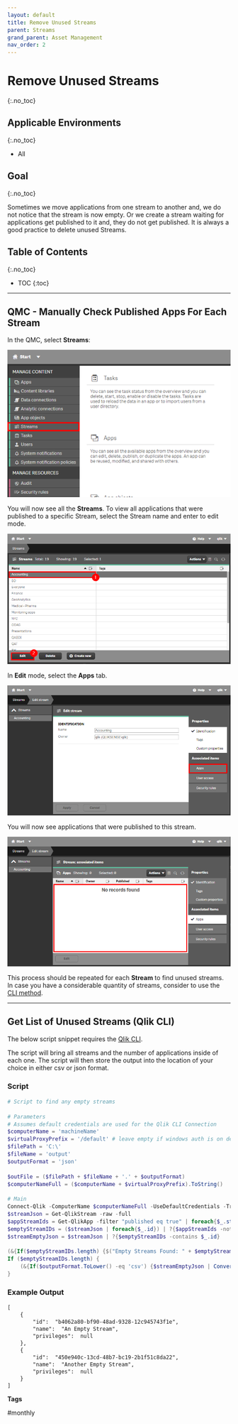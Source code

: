 ```yaml
---
layout: default
title: Remove Unused Streams
parent: Streams
grand_parent: Asset Management
nav_order: 2
---
```


# Remove Unused Streams <i class="fas fa-dolly-flatbed fa-xs" title="Shipped | Native Capability"></i> <i class="fas fa-file-code fa-xs" title="API | Requires Script"></i>
{:.no_toc}

## Applicable Environments
{:.no_toc}
* All

## Goal
{:.no_toc}

Sometimes we move applications from one stream to another and, we do not notice that the stream is now empty. Or we create a stream waiting for applications get published to it and, they do not get published. It is always a good practice to delete unused Streams.

## Table of Contents
{:.no_toc}

* TOC
{:toc}

-------------------------

## QMC - Manually Check Published Apps For Each Stream  <i class="fas fa-dolly-flatbed fa-xs" title="Shipped | Native Capability"></i>

In the QMC, select **Streams**:

[![remove_unused_stream_01.png](images/remove_unused_stream_01.png)](https://raw.githubusercontent.com/qs-admin-guide/qs-admin-guide/master/docs/asset_management/streams/images/remove_unused_stream_01.png)

You will now see all the **Streams**. To view all applications that were published to a specific Stream, select the Stream name and enter to edit mode.

[![remove_unused_stream_02.png](images/remove_unused_stream_02.png)](https://raw.githubusercontent.com/qs-admin-guide/qs-admin-guide/master/docs/asset_management/streams/images/remove_unused_stream_02.png)

In **Edit** mode, select the **Apps** tab.

[![remove_unused_stream_03.png](images/remove_unused_stream_03.png)](https://raw.githubusercontent.com/qs-admin-guide/qs-admin-guide/master/docs/asset_management/streams/images/remove_unused_stream_03.png)

You will now see applications that were published to this stream.

[![remove_unused_stream_04.png](images/remove_unused_stream_04.png)](https://raw.githubusercontent.com/qs-admin-guide/qs-admin-guide/master/docs/asset_management/streams/images/remove_unused_stream_04.png)

This process should be repeated for each **Stream** to find unused streams.
In case you have a considerable quantity of streams, consider to use the [CLI method](#get-list-of-unused-streams-qlik-cli-).

-------------------------

## Get List of Unused Streams (Qlik CLI) <i class="fas fa-file-code fa-xs" title="API | Requires Script"></i>

The below script snippet requires the [Qlik CLI](../../tooling/qlik_cli.md).

The script will bring all streams and the number of applications inside of each one. The script will then store the output into the location of your choice in either csv or json format.

### Script
```powershell
# Script to find any empty streams

# Parameters
# Assumes default credentials are used for the Qlik CLI Connection
$computerName = 'machineName'
$virtualProxyPrefix = '/default' # leave empty if windows auth is on default VP
$filePath = 'C:\'
$fileName = 'output'
$outputFormat = 'json'

$outFile = ($filePath + $fileName + '.' + $outputFormat)
$computerNameFull = ($computerName + $virtualProxyPrefix).ToString()

# Main
Connect-Qlik -ComputerName $computerNameFull -UseDefaultCredentials -TrustAllCerts
$streamJson = Get-QlikStream -raw -full
$appStreamIds = Get-QlikApp -filter "published eq true" | foreach{$_.stream.id} | Sort-Object | Get-Unique
$emptyStreamIDs = ($streamJson | foreach{$_.id}) | ?{$appStreamIds -notcontains $_}
$streamEmptyJson = $streamJson | ?{$emptyStreamIDs -contains $_.id}

(&{If($emptyStreamIDs.length) {$("Empty Streams Found: " + $emptyStreamIDs.count) ; $streamEmptyJson} Else {"No Empty Streams Found"}})
If ($emptyStreamIDs.length) {
    (&{If($outputFormat.ToLower() -eq 'csv') {$streamEmptyJson | ConvertTo-Csv -NoTypeInformation | Set-Content $outFile} Else {$streamEmptyJson | ConvertTo-Json | Set-Content $outFile}})
}
```

### Example Output
```
[
    {
        "id":  "b4062a80-bf90-48ad-9328-12c945743f1e",
        "name":  "An Empty Stream",
        "privileges":  null
    },
    {
        "id":  "450e940c-13cd-48b7-bc19-2b1f51c8da22",
        "name":  "Another Empty Stream",
        "privileges":  null
    }
]
```

**Tags**

#monthly
